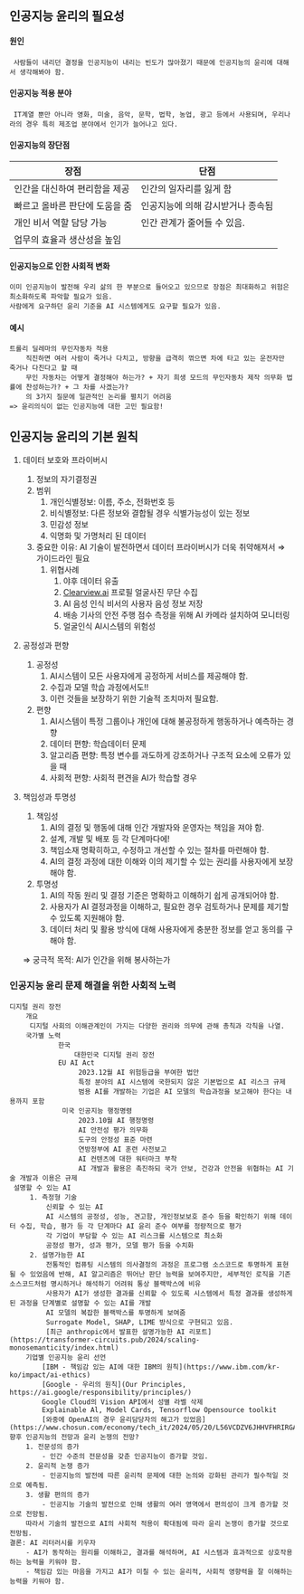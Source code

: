 ## 인공지능 윤리의 필요성
 #### 원인
	 사람들이 내리던 결정을 인공지능이 내리는 빈도가 많아졌기 때문에 인공지능의 윤리에 대해서 생각해봐야 함.
 #### 인공지능 적용 분야
	 IT계열 뿐만 아니라 영화, 미술, 음악, 문학, 법학, 농업, 광고 등에서 사용되며, 우리나라의 경우 특히 제조업 분야에서 인기가 늘어나고 있다.
 #### 인공지능의 장단점

| 장점                | 단점                 |
| ----------------- | ------------------ |
| 인간을 대신하여 편리함을 제공  | 인간의 일자리를 잃게 함      |
| 빠르고 올바른 판단에 도움을 줌 | 인공지능에 의해 감시받거나 종속됨 |
| 개인 비서 역할 담당 가능    | 인간 관계가 줄어들 수 있음.   |
| 업무의 효율과 생산성을 높임   |                    |
#### 인공지능으로 인한 사회적 변화 
	이미 인공지능이 발전해 우리 삶의 한 부분으로 들어오고 있으므로 장점은 최대화하고 위험은 최소화하도록 파악할 필요가 있음.
	사람에게 요구하던 윤리 기준을 AI 시스템에게도 요구할 필요가 있음.
#### 예시 
	트롤리 딜레마의 무인자동차 적용
		직진하면 여러 사람이 죽거나 다치고, 방향을 급격히 꺾으면 차에 타고 있는 운전자만 죽거나 다친다고 할 때
		무인 자동차는 어떻게 결정해야 하는가? + 자기 희생 모드의 무인자동차 제작 의무화 법률에 찬성하는가? + 그 차를 사겠는가?
		의 3가지 질문에 일관적인 논리를 펼치기 어려움
	=> 윤리의식이 없는 인공지능에 대한 고민 필요함!

## 인공지능 윤리의 기본 원칙

1. 데이터 보호와 프라이버시
    1. 정보의 자기결정권
    2. 범위
        1. 개인식별정보: 이름, 주소, 전화번호 등
        2. 비식별정보: 다른 정보와 결합될 경우 식별가능성이 있는 정보
        3. 민감성 정보
        4. 익명화 및 가명처리 된 데이터
    3. 중요한 이유: AI 기술이 발전하면서 데이터 프라이버시가 더욱 취약해져서 ⇒ 가이드라인 필요
        1. 위협사례
            1. 야후 데이터 유출
            2. [Clearview.ai](http://Clearview.ai) 프로필 얼굴사진 무단 수집
            3. AI 음성 인식 비서의 사용자 음성 정보 저장
            4. 배송 기사의 안전 주행 점수 측정을 위해 AI 카메라 설치하여 모니터링
            5. 얼굴인식 AI시스템의 위험성
2. 공정성과 편향
    1. 공정성
        1. AI시스템이 모든 사용자에게 공정하게 서비스를 제공해야 함.
        2. 수집과 모델 학습 과정에서도!!
        3. 이런 것들을 보장하기 위한 기술적 조치마저 필요함.
    2. 편향
        1. AI시스템이 특정 그룹이나 개인에 대해 불공정하게 행동하거나 예측하는 경향
        2. 데이터 편향: 학습데이터 문제
        3. 알고리즘 편향: 특정 변수를 과도하게 강조하거나 구조적 요소에 오류가 있을 때
        4. 사회적 편향: 사회적 편견을 AI가 학습할 경우
3. 책임성과 투명성
    1. 책임성
        1. AI의 결정 및 행동에 대해 인간 개발자와 운영자는 책임을 져야 함.
        2. 설계, 개발 및 배포 등 각 단계마다에!
        3. 책임소재 명확히하고, 수정하고 개선할 수 있는 절차를 마련해야 함.
        4. AI의 결정 과정에 대한 이해와 이의 제기할 수 있는 권리를 사용자에게 보장해야 함.
    2. 투명성
        1. AI의 작동 원리 및 결정 기준은 명확하고 이해하기 쉽게 공개되어야 함.
        2. 사용자가 AI 결정과정을 이해하고, 필요한 경우 검토하거나 문제를 제기할 수 있도록 지원해야 함.
        3. 데이터 처리 및 활용 방식에 대해 사용자에게 충분한 정보를 얻고 동의를 구해야 함.

	⇒ 궁극적 목적: AI가 인간을 위해 봉사하는가
### 인공지능 윤리 문제 해결을 위한 사회적 노력

	디지털 권리 장전
		개요
		 디지털 사회의 이해관계인이 가지는 다양한 권리와 의무에 관해 총칙과 각칙을 나열.
		국가별 노력
				한국
					대한민국 디지털 권리 장전
				EU AI Act
					 2023.12월 AI 위험등급을 부여한 법안
					 특정 분야의 AI 시스템에 국한되지 않은 기본법으로 AI 리스크 규제
					 범용 AI를 개발하는 기업은 AI 모델의 학습과정을 보고해야 한다는 내용까지 포함
				 미국 인공지능 행정명령
					 2023.10월 AI 행정명령
					 AI 안전성 평가 의무화
					 도구의 안정성 표준 마련
					 연방정부에 AI 훈련 사전보고
					 AI 컨텐츠에 대한 워터마크 부착
					 AI 개발과 활용은 촉진하되 국가 안보, 건강과 안전을 위협하는 AI 기술 개발과 이용은 규제
	 설명할 수 있는 AI
		 1. 측정형 기술
			 신뢰할 수 있는 AI
			 AI 시스템의 공정성, 성능, 견고함, 개인정보보호 준수 등을 확인하기 위해 데이터 수집, 학습, 평가 등 각 단계마다 AI 윤리 준수 여부를 정량적으로 평가
			 각 기업이 부담할 수 있는 AI 리스크를 시스템으로 최소화
			 공정성 평가, 성과 평가, 모델 평가 등을 수치화
		 2. 설명가능한 AI
			 전통적인 컴퓨팅 시스템의 의사결정의 과정은 프로그램 소스코드로 투명하게 표현될 수 있었음에 반해, AI 알고리즘은 뛰어난 판단 능력을 보여주지만, 세부적인 로직을 기존 소스코드처럼 명시하거나 해석하기 어려워 통상 블랙박스에 비유
			 사용자가 AI가 생성한 결과를 신뢰할 수 있도록 시스템에서 특정 결과를 생성하게 된 과정을 단계별로 설명할 수 있는 AI를 개발
			 AI 모델의 복잡한 블랙박스를 투명하게 보여줌
			 Surrogate Model, SHAP, LIME 방식으로 구현되고 있음.
			 [최근 anthropic에서 발표한 설명가능한 AI 리포트](https://transformer-circuits.pub/2024/scaling-monosemanticity/index.html)
		기업별 인공지능 윤리 선언
			[IBM - 책임감 있는 AI에 대한 IBM의 원칙](https://www.ibm.com/kr-ko/impact/ai-ethics)
			[Google - 우리의 원칙](Our Principles, https://ai.google/responsibility/principles/)
			Google Cloud의 Vision API에서 성별 라벨 삭제
			Explainable Al, Model Cards, Tensorflow Opensource toolkit
			[와중에 OpenAI의 경우 윤리담당자의 해고가 있었음](https://www.chosun.com/economy/tech_it/2024/05/20/L56VCDZV6JHHVFHRIRGA7S617U/)
	향후 인공지능의 전망과 윤리 논쟁의 전망?
		1. 전문성의 증가
			- 인간 수준의 전문성을 갖춘 인공지능이 증가할 것임.
		2. 윤리적 논쟁 증가
			- 인공지능의 발전에 따른 윤리적 문제에 대한 논의와 강화된 관리가 필수적일 것으로 예측됨.
		3. 생활 편의의 증가
			- 인공지능 기술의 발전으로 인해 생활의 여러 영역에서 편의성이 크게 증가할 것으로 전망됨.
		따라서 기술의 발전으로 AI의 사회적 적용이 확대됨에 따라 윤리 논쟁이 증가할 것으로 전망됨.
	결론: AI 리터러시를 키우자
		- AI가 동작하는 원리를 이해하고, 결과를 해석하며, AI 시스템과 효과적으로 상호작용하는 능력을 키워야 함.
		- 책임감 있는 마음을 가지고 AI가 미칠 수 있는 윤리적, 사회적 영향력을 잘 이해하는 능력을 키워야 함.